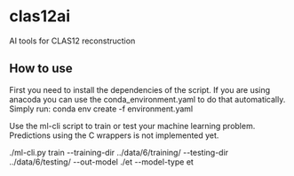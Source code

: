 # clas12ai
AI tools for CLAS12 reconstruction
## How to use
First you need to install the dependencies of the script. If you are using anacoda you can use the conda_environment.yaml to do that automatically. Simply run:
  conda env create -f environment.yaml

Use the ml-cli script to train or test your machine learning problem. Predictions using the C wrappers is not implemented yet.

  ./ml-cli.py train --training-dir ../data/6/training/ --testing-dir ../data/6/testing/ --out-model ./et --model-type et

 
